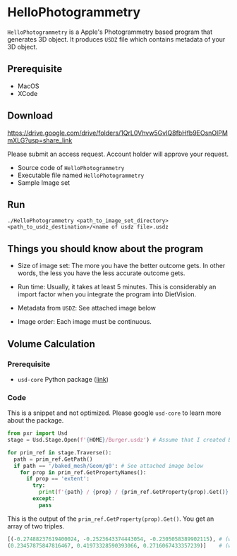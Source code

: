 # HelloPhotogrammetry

`HelloPhotogrammetry` is a Apple's Photogrammetry based program that generates 3D object. 
It produces `USDZ` file which contains metadata of your 3D object.

## Prerequisite

- MacOS
- XCode

## Download

https://drive.google.com/drive/folders/1QrL0Vhvw5GvIQ8fbHfb9EOsnOlPMmXLG?usp=share_link

Please submit an access request. Account holder will approve your request.

- Source code of `HelloPhotogrammetry`
- Executable file named `HelloPhotogrammetry`
- Sample Image set

## Run

```shell
./HelloPhotogrammetry <path_to_image_set_directory> <path_to_usdz_destination>/<name of usdz file>.usdz
```

## Things you should know about the program

- Size of image set: The more you have the better outcome gets. In other words, the less you have the less accurate outcome gets.
- Run time: Usually, it takes at least 5 minutes. This is considerably an import factor when you integrate the program into DietVision. 
- Metadata from `USDZ`: See attached image below

- Image order: Each image must be continuous. 

## Volume Calculation

### Prerequisite 

- `usd-core` Python package ([link](https://pypi.org/project/usd-core/))

### Code

This is a snippet and not optimized. Please google `usd-core` to learn more about the package.

```python
from pxr import Usd
stage = Usd.Stage.Open(f'{HOME}/Burger.usdz') # Assume that I created Burger.usdz using HelloPhotogrammetry

for prim_ref in stage.Traverse():
  path = prim_ref.GetPath()
  if path == '/baked_mesh/Geom/g0': # See attached image below
    for prop in prim_ref.GetPropertyNames():
      if prop == 'extent':
        try:
          print(f'{path} / {prop} / {prim_ref.GetProperty(prop).Get()}')
        except:
          pass
```

This is the output of the `prim_ref.GetProperty(prop).Get()`. You get an array of two triples. 

```python
[(-0.27488237619400024, -0.2523643374443054, -0.2305058389902115), # (width, height, depth)
(0.23457875847816467, 0.41973328590393066, 0.2716067433357239)]    # (width, height, depth)
```
